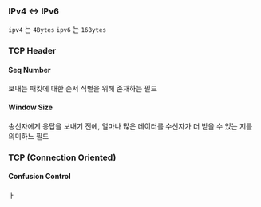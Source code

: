 ### IPv4 <-> IPv6
`ipv4` 는 `4Bytes`
`ipv6` 는 `16Bytes`


### TCP Header
#### Seq Number
보내는 패킷에 대한 순서 식별을 위해 존재하는 필드

#### Window Size
송신자에게 응답을 보내기 전에, 얼마나 많은 데이터를 수신자가 더 받을 수 있는 지를 의미하느 필드

### TCP (Connection Oriented)

#### Confusion Control









ㅏ